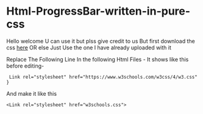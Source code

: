 # Html-ProgressBar-written-in-pure-css
Hello welcome U can use it but plss give credit to us But first download the css <a href="https://www.w3schools.com/w3css/4/w3.css">here</a> OR else Just Use the one I have already uploaded with it

Replace The Following Line In the following Html Files -
It shows like this before editing-
 
```
 Link rel="stylesheet" href="https://www.w3schools.com/w3css/4/w3.css" }
```
 And make it like this

```
<Link rel="stylesheet" href="w3schools.css">
```

   
